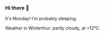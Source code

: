 ### Hi there :wave:

It's Monday! I'm probably sleeping.

Weather in Winterthur: partly cloudy, at +12°C.
